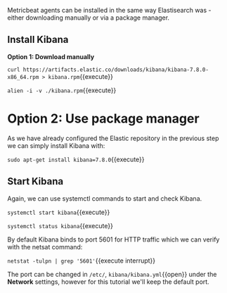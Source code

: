 Metricbeat agents can be installed in the same way Elastisearch was - either downloading manually or via a package manager.

## Install Kibana

**Option 1: Download manually**

`curl https://artifacts.elastic.co/downloads/kibana/kibana-7.8.0-x86_64.rpm > kibana.rpm`{{execute}}

`alien -i -v ./kibana.rpm`{{execute}}

# Option 2: Use package manager

As we have already configured the Elastic repository in the previous step we can simply install Kibana with:

`sudo apt-get install kibana=7.8.0`{{execute}}

## Start Kibana

Again, we can use systemctl commands to start and check Kibana.

`systemctl start kibana`{{execute}}

`systemctl status kibana`{{execute}}

By default Kibana binds to port 5601 for HTTP traffic which we can verify with the netsat command:

`netstat -tulpn | grep '5601'`{{execute interrupt}}

The port can be changed in `/etc/`, `kibana/kibana.yml`{{open}} under the **Network** settings,
however for this tutorial we'll keep the default port.
